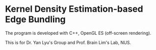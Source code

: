 # Kernel Density Estimation-based Edge Bundling

The program is developed with C++, OpenGL ES (off-screen rendering).

This is for Dr. Yan Lyu's Group and Prof. Brain Lim's Lab, NUS.


